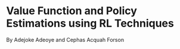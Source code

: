 # Value Function and Policy Estimations using RL Techniques

By Adejoke Adeoye and Cephas Acquah Forson

